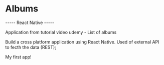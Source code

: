 # Albums
----- React Native -----

Application from tutorial video udemy - List of albums 

Build a cross platform application using React Native.
Used of external API to fecth the data (REST);

My first app!
